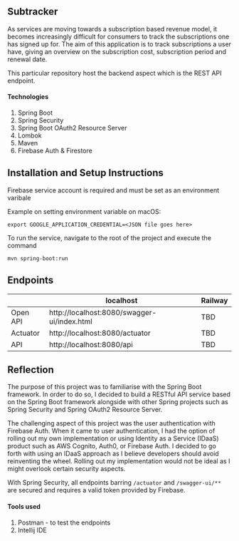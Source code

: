 ## Subtracker

As services are moving towards a subscription based revenue model, it becomes increasingly difficult for consumers to track the subscriptions one has signed up for. The aim of this application is to track subscriptions a user have, giving an overview on the subscription cost, subscription period and renewal date. 

This particular repository host the backend aspect which is the REST API endpoint.

#### Technologies
1. Spring Boot
2. Spring Security
3. Spring Boot OAuth2 Resource Server
4. Lombok
5. Maven
6. Firebase Auth & Firestore


## Installation and Setup Instructions
Firebase service account is required and must be set as an environment varibale

Example on setting environment variable on macOS:
```
export GOOGLE_APPLICATION_CREDENTIAL=<JSON file goes here>
```

To run the service, navigate to the root of the project and execute the command

```
mvn spring-boot:run
```
## Endpoints
|          | localhost                                   | Railway                                                     |
|----------|---------------------------------------------|-------------------------------------------------------------|
| Open API | http://localhost:8080/swagger-ui/index.html | TBD |
| Actuator | http://localhost:8080/actuator              | TBD              |
| API      | http://localhost:8080/api                   | TBD              |
## Reflection

The purpose of this project was to familiarise with the Spring Boot framework. In order to do so, I decided to build a RESTful API service based on the Spring Boot framework alongside with other Spring projects such as Spring Security and Spring OAuth2 Resource Server. 

The challenging aspect of this project was the user authentication with Firebase Auth. When it came to user authentication, I had the option of rolling out my own implementation or using Identity as a Service (IDaaS) product such as AWS Cognito, Auth0, or Firebase Auth. I decided to go forth with using an IDaaS approach as I believe developers should avoid reinventing the wheel. Rolling out my implementation would not be ideal as I might overlook certain security aspects.

With Spring Security, all endpoints barring `/actuator` and `/swagger-ui/**` are secured and requires a valid token provided by Firebase.

#### Tools used
1. Postman  - to test the endpoints
2. Intellij IDE
